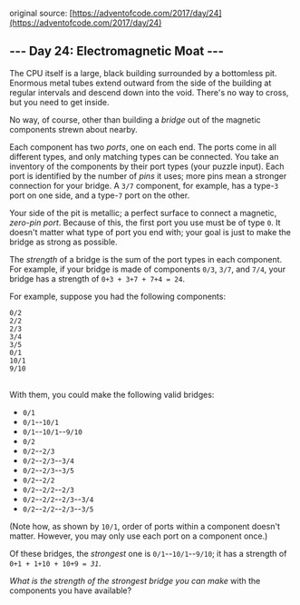 original source: [https://adventofcode.com/2017/day/24](https://adventofcode.com/2017/day/24)
## --- Day 24: Electromagnetic Moat ---
The CPU itself is a large, black building surrounded by a bottomless pit. Enormous metal tubes extend outward from the side of the building at regular intervals and descend down into the void. There's no way to cross, but you need to get inside.

No way, of course, other than building a <em>bridge</em> out of the magnetic components strewn about nearby.

Each component has two <em>ports</em>, one on each end.  The ports come in all different types, and only matching types can be connected.  You take an inventory of the components by their port types (your puzzle input). Each port is identified by the number of <em>pins</em> it uses; more pins mean a stronger connection for your bridge. A <code>3/7</code> component, for example, has a type-<code>3</code> port on one side, and a type-<code>7</code> port on the other.

Your side of the pit is metallic; a perfect surface to connect a magnetic, <em>zero-pin port</em>. Because of this, the first port you use must be of type <code>0</code>. It doesn't matter what type of port you end with; your goal is just to make the bridge as strong as possible.

The <em>strength</em> of a bridge is the sum of the port types in each component. For example, if your bridge is made of components <code>0/3</code>, <code>3/7</code>, and <code>7/4</code>, your bridge has a strength of <code>0+3 + 3+7 + 7+4 = 24</code>.

For example, suppose you had the following components:

<pre>
<code>0/2
2/2
2/3
3/4
3/5
0/1
10/1
9/10
</code>
</pre>

With them, you could make the following valid bridges:


 - <code>0/1</code>
 - <code>0/1</code>--<code>10/1</code>
 - <code>0/1</code>--<code>10/1</code>--<code>9/10</code>
 - <code>0/2</code>
 - <code>0/2</code>--<code>2/3</code>
 - <code>0/2</code>--<code>2/3</code>--<code>3/4</code>
 - <code>0/2</code>--<code>2/3</code>--<code>3/5</code>
 - <code>0/2</code>--<code>2/2</code>
 - <code>0/2</code>--<code>2/2</code>--<code>2/3</code>
 - <code>0/2</code>--<code>2/2</code>--<code>2/3</code>--<code>3/4</code>
 - <code>0/2</code>--<code>2/2</code>--<code>2/3</code>--<code>3/5</code>

(Note how, as shown by <code>10/1</code>, order of ports within a component doesn't matter. However, you may only use each port on a component once.)

Of these bridges, the <em>strongest</em> one is <code>0/1</code>--<code>10/1</code>--<code>9/10</code>; it has a strength of <code>0+1 + 1+10 + 10+9 = <em>31</em></code>.

<em>What is the strength of the strongest bridge you can make</em> with the components you have available?


